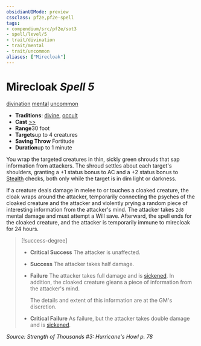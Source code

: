 ```yaml
---
obsidianUIMode: preview
cssclass: pf2e,pf2e-spell
tags:
- compendium/src/pf2e/sot3
- spell/level/5
- trait/divination
- trait/mental
- trait/uncommon
aliases: ["Mirecloak"]
---
```

# Mirecloak *Spell 5*   
[divination](rules/traits/divination.md)  [mental](rules/traits/mental.md)  [uncommon](rules/traits/uncommon.md)  

- **Traditions**: [divine](rules/traits/divine.md), [occult](rules/traits/occult.md)
- **Cast** [>>](rules/core-rulebook/chapter-9-playing-the-game.md#Actions "Two-Action") 
- **Range**30 foot
- **Targets**up to 4 creatures
- **Saving Throw** Fortitude
- **Duration**up to 1 minute

You wrap the targeted creatures in thin, sickly green shrouds that sap information from attackers. The shroud settles about each target's shoulders, granting a +1 status bonus to AC and a +2 status bonus to [Stealth](compendium/skills.md#Stealth) checks, both only while the target is in dim light or darkness.

If a creature deals damage in melee to or touches a cloaked creature, the cloak wraps around the attacker, temporarily connecting the psyches of the cloaked creature and the attacker and violently prying a random piece of interesting information from the attacker's mind. The attacker takes `2d8` mental damage and must attempt a Will save. Afterward, the spell ends for the cloaked creature, and the attacker is temporarily immune to mirecloak for 24 hours.

> [!success-degree] 
> - **Critical Success** The attacker is unaffected.
> - **Success** The attacker takes half damage.
> - **Failure** The attacker takes full damage and is [sickened](rules/conditions.md#Sickened). In addition, the cloaked creature gleans a piece of information from the attacker's mind.
>
>    The details and extent of this information are at the GM's discretion.
> - **Critical Failure** As failure, but the attacker takes double damage and is [sickened](rules/conditions.md#Sickened).

*Source: Strength of Thousands #3: Hurricane's Howl p. 78*